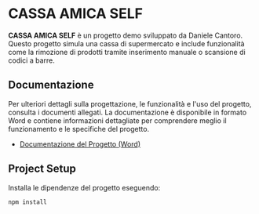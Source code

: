 # CASSA AMICA SELF

**CASSA AMICA SELF** è un progetto demo sviluppato da Daniele Cantoro. Questo progetto simula una cassa di supermercato e include funzionalità come la rimozione di prodotti tramite inserimento manuale o scansione di codici a barre.

## Documentazione

Per ulteriori dettagli sulla progettazione, le funzionalità e l'uso del progetto, consulta i documenti allegati. La documentazione è disponibile in formato Word e contiene informazioni dettagliate per comprendere meglio il funzionamento e le specifiche del progetto.

- [Documentazione del Progetto (Word)](link_al_file_word)


## Project Setup

Installa le dipendenze del progetto eseguendo:

```sh
npm install
